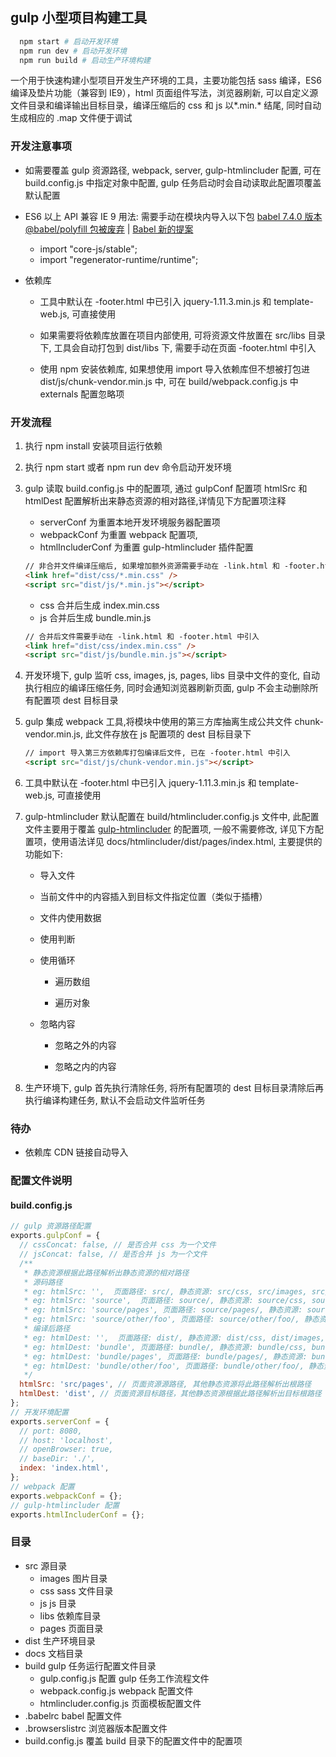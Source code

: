 ## gulp 小型项目构建工具

```bash
  npm start # 启动开发环境
  npm run dev # 启动开发环境
  npm run build # 启动生产环境构建
```

一个用于快速构建小型项目开发生产环境的工具，主要功能包括 sass 编译，ES6 编译及垫片功能（兼容到 IE9），html 页面组件写法，浏览器刷新, 可以自定义源文件目录和编译输出目标目录，编译压缩后的 css 和 js 以\*.min.\* 结尾, 同时自动生成相应的 .map 文件便于调试

### 开发注意事项

- 如需要覆盖 gulp 资源路径, webpack, server, gulp-htmlincluder 配置, 可在 build.config.js 中指定对象中配置, gulp 任务启动时会自动读取此配置项覆盖默认配置

- ES6 以上 API 兼容 IE 9 用法: 需要手动在模块内导入以下包 [babel 7.4.0 版本 @babel/polyfill 包被废弃](https://babeljs.io/docs/en/babel-polyfill) | [Babel 新的提案](https://babeljs.io/docs/en/plugins-list#es2021)

  - import "core-js/stable";
  - import "regenerator-runtime/runtime";

- 依赖库

  - 工具中默认在 -footer.html 中已引入 jquery-1.11.3.min.js 和 template-web.js, 可直接使用

  - 如果需要将依赖库放置在项目内部使用, 可将资源文件放置在 src/libs 目录下, 工具会自动打包到 dist/libs 下, 需要手动在页面 -footer.html 中引入

  - 使用 npm 安装依赖库, 如果想使用 import 导入依赖库但不想被打包进 dist/js/chunk-vendor.min.js 中, 可在 build/webpack.config.js 中 externals 配置忽略项

### 开发流程

1. 执行 npm install 安装项目运行依赖
2. 执行 npm start 或者 npm run dev 命令启动开发环境
3. gulp 读取 build.config.js 中的配置项, 通过 gulpConf 配置项 htmlSrc 和 htmlDest 配置解析出来静态资源的相对路径,详情见下方配置项注释

   - serverConf 为重置本地开发环境服务器配置项
   - webpackConf 为重置 webpack 配置项,
   - htmlIncluderConf 为重置 gulp-htmlincluder 插件配置

   ```html
   // 非合并文件编译压缩后, 如果增加额外资源需要手动在 -link.html 和 -footer.html中手动引入
   <link href="dist/css/*.min.css" />
   <script src="dist/js/*.min.js"></script>
   ```

   - css 合并后生成 index.min.css
   - js 合并后生成 bundle.min.js

   ```html
   // 合并后文件需要手动在 -link.html 和 -footer.html 中引入
   <link href="dist/css/index.min.css" />
   <script src="dist/js/bundle.min.js"></script>
   ```

4. 开发环境下, gulp 监听 css, images, js, pages, libs 目录中文件的变化, 自动执行相应的编译压缩任务, 同时会通知浏览器刷新页面, gulp 不会主动删除所有配置项 dest 目标目录
5. gulp 集成 webpack 工具,将模块中使用的第三方库抽离生成公共文件 chunk-vendor.min.js, 此文件存放在 js 配置项的 dest 目标目录下

   ```html
   // import 导入第三方依赖库打包编译后文件, 已在 -footer.html 中引入
   <script src="dist/js/chunk-vendor.min.js"></script>
   ```

6. 工具中默认在 -footer.html 中已引入 jquery-1.11.3.min.js 和 template-web.js, 可直接使用

7. gulp-htmlincluder 默认配置在 build/htmlincluder.config.js 文件中, 此配置文件主要用于覆盖 [gulp-htmlincluder](https://github.com/internetErik/gulp-htmlincluder) 的配置项, 一般不需要修改, 详见下方配置项，使用语法详见 docs/htmlincluder/dist/pages/index.html, 主要提供的功能如下:

   - 导入文件

   - 当前文件中的内容插入到目标文件指定位置（类似于插槽）

   - 文件内使用数据

   - 使用判断

   - 使用循环

     - 遍历数组

     - 遍历对象

   - 忽略内容

     - 忽略之外的内容

     - 忽略之内的内容

8. 生产环境下, gulp 首先执行清除任务, 将所有配置项的 dest 目标目录清除后再执行编译构建任务, 默认不会启动文件监听任务

### 待办

- 依赖库 CDN 链接自动导入

### 配置文件说明

#### build.config.js

```javascript
// gulp 资源路径配置
exports.gulpConf = {
  // cssConcat: false, // 是否合并 css 为一个文件
  // jsConcat: false, // 是否合并 js 为一个文件
  /**
   * 静态资源根据此路径解析出静态资源的相对路径
   * 源码路径
   * eg: htmlSrc: '',  页面路径: src/, 静态资源: src/css, src/images, src/js, src/libs
   * eg: htmlSrc: 'source',  页面路径: source/, 静态资源: source/css, source/images, source/js, source/libs
   * eg: htmlSrc: 'source/pages', 页面路径: source/pages/, 静态资源: source/css, source/images, source/js, source/libs
   * eg: htmlSrc: 'source/other/foo', 页面路径: source/other/foo/, 静态资源: source/other/css, source/other/images, source/other/js, source/other/libs
   * 编译后路径
   * eg: htmlDest: '',  页面路径: dist/, 静态资源: dist/css, dist/images, dist/js, dist/libs
   * eg: htmlDest: 'bundle', 页面路径: bundle/, 静态资源: bundle/css, bundle/images, bundle/js, bundle/libs
   * eg: htmlDest: 'bundle/pages', 页面路径: bundle/pages/, 静态资源: bundle/css, bundle/images, bundle/js, bundle/libs
   * eg: htmlDest: 'bundle/other/foo', 页面路径: bundle/other/foo/, 静态资源: bundle/other/css, bundle/other/images, bundle/other/js, bundle/other/libs
   */
  htmlSrc: 'src/pages', // 页面资源源路径, 其他静态资源将此路径解析出根路径
  htmlDest: 'dist', // 页面资源目标路径，其他静态资源根据此路径解析出目标根路径
};
// 开发环境配置
exports.serverConf = {
  // port: 8080,
  // host: 'localhost',
  // openBrowser: true,
  // baseDir: './',
  index: 'index.html',
};
// webpack 配置
exports.webpackConf = {};
// gulp-htmlincluder 配置
exports.htmlIncluderConf = {};
```

### 目录

- src 源目录
  - images 图片目录
  - css sass 文件目录
  - js js 目录
  - libs 依赖库目录
  - pages 页面目录
- dist 生产环境目录
- docs 文档目录
- build gulp 任务运行配置文件目录
  - gulp.config.js 配置 gulp 任务工作流程文件
  - webpack.config.js webpack 配置文件
  - htmlincluder.config.js 页面模板配置文件
- .babelrc babel 配置文件
- .browserslistrc 浏览器版本配置文件
- build.config.js 覆盖 build 目录下的配置文件中的配置项
